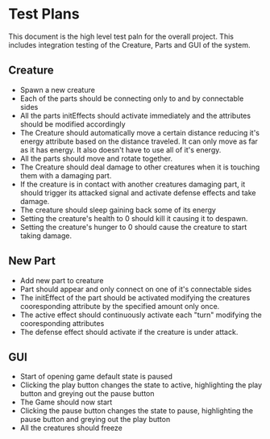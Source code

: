 # Test Plans

This document is the high level test paln for the overall project. This includes integration testing of the Creature, Parts and GUI of the system.

## Creature
- Spawn a new creature
- Each of the parts should be connecting only to and by connectable sides
- All the parts initEffects should activate immediately and the attributes should be modified accordingly
- The Creature should automatically move a certain distance reducing it's energy attribute based on the distance traveled. It can only move as far as it has energy. It also doesn't have to use all of it's energy.
- All the parts should move and rotate together.
- The Creature should deal damage to other creatures when it is touching them with a damaging part.
- If the creature is in contact with another creatures damaging part, it should trigger its attacked signal and activate defense effects and take damage.
- The creature should sleep gaining back some of its energy
- Setting the creature's health to 0 should kill it causing it to despawn.
- Setting the creature's hunger to 0 should cause the creature to start taking damage.


## New Part
- Add new part to creature
- Part should appear and only connect on one of it's connectable sides
- The initEffect of the part should be activated modifying the creatures cooresponding attribute by the specified amount only once.
- The active effect should continuously activate each "turn" modifying the cooresponding attributes
- The defense effect should activate if the creature is under attack.


## GUI
- Start of opening game default state is paused
- Clicking the play button changes the state to active, highlighting the play button and greying out the pause button
- The Game should now start
- Clicking the pause button changes the state to pause, highlighting the pause button and greying out the play button
- All the creatures should freeze
